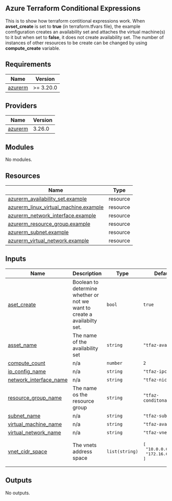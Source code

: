 ## Azure Terraform Conditional Expressions
This is to show how terraform contitional expressions work. When **avset_create** is set to **true** (in terraform.tfvars file), the example comfiguration creates an availability set and attaches the virtual machine(s) to it but when set to **false**, it does not create availability set.
The number of instances of other resources to be create can be changed by using **compute_create** variable.

<!-- BEGIN_TF_DOCS -->
## Requirements

| Name | Version |
|------|---------|
| <a name="requirement_azurerm"></a> [azurerm](#requirement\_azurerm) | >= 3.20.0 |

## Providers

| Name | Version |
|------|---------|
| <a name="provider_azurerm"></a> [azurerm](#provider\_azurerm) | 3.26.0 |

## Modules

No modules.

## Resources

| Name | Type |
|------|------|
| [azurerm_availability_set.example](https://registry.terraform.io/providers/hashicorp/azurerm/latest/docs/resources/availability_set) | resource |
| [azurerm_linux_virtual_machine.example](https://registry.terraform.io/providers/hashicorp/azurerm/latest/docs/resources/linux_virtual_machine) | resource |
| [azurerm_network_interface.example](https://registry.terraform.io/providers/hashicorp/azurerm/latest/docs/resources/network_interface) | resource |
| [azurerm_resource_group.example](https://registry.terraform.io/providers/hashicorp/azurerm/latest/docs/resources/resource_group) | resource |
| [azurerm_subnet.example](https://registry.terraform.io/providers/hashicorp/azurerm/latest/docs/resources/subnet) | resource |
| [azurerm_virtual_network.example](https://registry.terraform.io/providers/hashicorp/azurerm/latest/docs/resources/virtual_network) | resource |

## Inputs

| Name | Description | Type | Default | Required |
|------|-------------|------|---------|:--------:|
| <a name="input_aset_create"></a> [aset\_create](#input\_aset\_create) | Boolean to determine whether or not we want to create a availabilty set. | `bool` | `true` | no |
| <a name="input_asset_name"></a> [asset\_name](#input\_asset\_name) | The name of the availability set | `string` | `"tfaz-availset"` | no |
| <a name="input_compute_count"></a> [compute\_count](#input\_compute\_count) | n/a | `number` | `2` | no |
| <a name="input_ip_config_name"></a> [ip\_config\_name](#input\_ip\_config\_name) | n/a | `string` | `"tfaz-ipconfig"` | no |
| <a name="input_network_interface_name"></a> [network\_interface\_name](#input\_network\_interface\_name) | n/a | `string` | `"tfaz-nic"` | no |
| <a name="input_resource_group_name"></a> [resource\_group\_name](#input\_resource\_group\_name) | The name os the resource group | `string` | `"tfaz-conditonal-rg"` | no |
| <a name="input_subnet_name"></a> [subnet\_name](#input\_subnet\_name) | n/a | `string` | `"tfaz-subnet"` | no |
| <a name="input_virtual_machine_name"></a> [virtual\_machine\_name](#input\_virtual\_machine\_name) | n/a | `string` | `"tfaz-availvm"` | no |
| <a name="input_virtual_network_name"></a> [virtual\_network\_name](#input\_virtual\_network\_name) | n/a | `string` | `"tfaz-vnet"` | no |
| <a name="input_vnet_cidr_space"></a> [vnet\_cidr\_space](#input\_vnet\_cidr\_space) | The vnets address space | `list(string)` | <pre>[<br>  "10.0.0.0/16",<br>  "172.16.0.0/16"<br>]</pre> | no |

## Outputs

No outputs.
<!-- END_TF_DOCS -->
